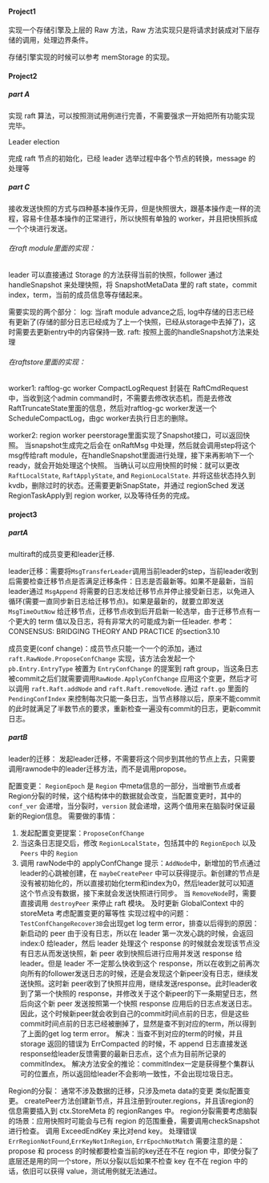 #### Project1

实现一个存储引擎及上层的 Raw 方法，Raw 方法实现只是将请求封装成对下层存储的调用，处理边界条件。

存储引擎实现的时候可以参考 memStorage 的实现。

#### Project2

##### part A

实现 raft 算法，可以按照测试用例进行完善，不需要强求一开始把所有功能实现完毕。

Leader election

完成 raft 节点的初始化，已经 leader 选举过程中各个节点的转换，message 的处理等



##### part C

接收发送快照的方式与四种基本操作无异，但是快照很大，跟基本操作走一样的流程，容易卡住基本操作的正常进行，所以快照有单独的 worker，并且把快照拆成一个个块进行发送。

###### 在raft module里面的实现：
leader 可以直接通过 Storage 的方法获得当前的快照，follower 通过 handleSnapshot 来处理快照，将 SnapshotMetaData 里的 raft state，commit index，term，当前的成员信息等存储起来。

需要实现的两个部分：
log: 当raft module advance之后, log中存储的日志已经有更新了(存储的部分日志已经成为了上一个快照，已经从storage中去掉了)，这时需要去更新entry中的内容保持一致.
raft: 按照上面的handleSnapshot方法来处理

###### 在raftstore里面的实现：

worker1: raftlog-gc worker
CompactLogRequest 封装在 RaftCmdRequest 中，当收到这个admin command时，不需要去修改状态机，而是去修改RaftTruncateState里面的信息，然后对raftlog-gc worker发送一个 ScheduleCompactLog，由gc worker去执行日志的删除。


worker2: region worker
peerstorage里面实现了Snapshot接口，可以返回快照。
当snapshot生成完之后会在 onRaftMsg 中处理，然后就会调用step将这个msg传给raft module，在handleSnapshot里面进行处理，接下来再影响下一个ready，就会开始处理这个快照。
当确认可以应用快照的时候：就可以更改`RaftLocalState`, `RaftApplyState`, and `RegionLocalState`. 并将这些状态持久到kvdb，删除过时的状态。还需要更新SnapState，并通过 regionSched 发送RegionTaskApply到 region worker, 以及等待任务的完成。

#### project3

##### partA
 multiraft的成员变更和leader迁移.

 leader迁移：需要将`MsgTransferLeader`调用当前leader的step，当前leader收到后需要检查迁移节点是否满足迁移条件：日志是否最新等。如果不是最新，当前leader通过 `MsgAppend` 将需要的日志发给迁移节点并停止接受新日志，以免进入循环(需要一直同步新日志给迁移节点)。如果是最新的，就要立即发送 `MsgTimeOutNow` 给迁移节点，迁移节点收到后开启新一轮选举，由于迁移节点有一个更大的 term 值以及日志，将有非常大的可能成为新一任leader.
参考：CONSENSUS: BRIDGING THEORY AND PRACTICE 的section3.10


成员变更(conf change)：成员节点只能一个一个的添加，通过 `raft.RawNode.ProposeConfChange` 实现，该方法会发起一个 `pb.Entry.EntryType` 被置为 `EntryConfChange` 的提案到 raft group，当这条日志被commit之后们就需要调用`RawNode.ApplyConfChange` 应用这个变更，然后才可以调用 `raft.Raft.addNode` and `raft.Raft.removeNode`.
通过 `raft.go` 里面的 `PendingConfIndex` 来控制每次只能一条日志，当节点移除以后，原来不能commit的此时就满足了半数节点的要求，重新检查一遍没有commit的日志，更新commit日志。

##### partB
leader的迁移：
发起leader迁移，不需要将这个同步到其他的节点上去，只需要调用rawnode中的leader迁移方法，而不是调用propose。

配置变更：
`RegionEpoch` 是 `Region` 中meta信息的一部分，当增删节点或者Region分裂的时候，这个结构体中的数据就会改变，当配置变更时，其中的 `conf_ver` 会递增，当分裂时，`version` 就会递增，这两个值用来在脑裂时保证最新的Region信息。
需要做的事情：
1. 发起配置变更提案：`ProposeConfChange`
2. 当这条日志提交后，修改 `RegionLocalState`，包括其中的 `RegionEpoch` 以及 `Peers` 中的 `Region`
3. 调用 rawNode中的 applyConfChange
提示：`AddNode`中，新增加的节点通过leader的心跳被创建，在 `maybeCreatePeer` 中可以获得提示。新创建的节点是没有被初始化的，所以直接初始化term和index为0，然后leader就可以知道这个节点没有数据，接下来就会发送快照进行同步。
当 `RemoveNode`时，需要直接调用 `destroyPeer` 来停止 raft 模块。
及时更新 GlobalContext 中的 storeMeta
考虑配置变更的幂等性
实现过程中的问题：
`TestConfChangeRecover3B`会出现get log term error，排查以后得到的原因：
新启动的 peer 由于没有日志，所以在 leader 第一次发心跳的时候，会返回 index:0 给leader，然后 leader 处理这个 response 的时候就会发现该节点没有日志从而发送快照，新 peer 收到快照后进行应用并发送 response 给leader。但是 leader 不一定那么快收到这个 response，所以在收到之前再次向所有的follower发送日志的时候，还是会发现这个新peer没有日志，继续发送快照。这时新 peer收到了快照并应用，继续发送response。此时leader收到了第一个快照的 response，并修改关于这个新peer的下一条期望日志，然后向这个新 peer 发送按照第一个快照 response 应用后的日志点发送日志。因此，这个时候新peer就会收到自己的commit时间点前的日志，但是这些commit时间点前的日志已经被删掉了，显然是查不到对应的term，所以得到了上面的get log term error。
解决：当查不到对应的term的时候，并且 storage 返回的错误为 ErrCompacted 的时候，不 append 日志直接发送response给leader反馈需要的最新日志点，这个点为目前所记录的commitIndex。
解决方法安全的推论：commitIndex一定是获得整个集群认可的位置点，所以返回给leader不会影响一致性，不会出现垃圾日志。


Region的分裂：
通常不涉及数据的迁移，只涉及meta data的变更
类似配置变更。
createPeer方法创建新节点，并且注册到router.regions，并且该region的信息需要插入到 ctx.StoreMeta 的 regionRanges 中。
region分裂需要考虑脑裂的场景：应用快照时可能会与已有 region 的范围重叠，需要调用checkSnapshot进行检查。
调用 ExceedEndKey 来比对end key。
处理错误 `ErrRegionNotFound`,`ErrKeyNotInRegion`, `ErrEpochNotMatch`
需要注意的是：propose 和 process 的时候都要检查当前的key还在不在 region 中，即使分裂了底层还是用的同一个store，所以分裂以后如果不检查 key 在不在 region 中的话，依旧可以获得 value，测试用例就无法通过。
